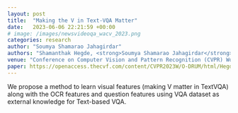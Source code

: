 ```yaml
---
layout: post
title:  "Making the V in Text-VQA Matter"
date:   2023-06-06 22:21:59 +00:00
# image: /images/newsvideoqa_wacv_2023.png
categories: research
author: "Soumya Shamarao Jahagirdar"
authors: "Shamanthak Hegde, <strong>Soumya Shamarao Jahagirdar</strong>, Shankar Gangisetty"
venue: "Conference on Computer Vision and Pattern Recognition (CVPR) Workshops, ODRUM"
paper: https://openaccess.thecvf.com/content/CVPR2023W/O-DRUM/html/Hegde_Making_the_V_in_Text-VQA_Matter_CVPRW_2023_paper.html
---
```

We propose a method to learn visual features (making V matter in TextVQA) along with the OCR features and question features using VQA dataset as external knowledge for Text-based VQA.